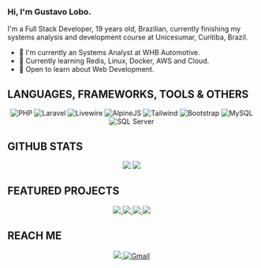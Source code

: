 ### Hi, I'm Gustavo Lobo.

I'm a Full Stack Developer, 19 years old, Brazilian, currently finishing my systems analysis and development course at Unicesumar, Curitiba, Brazil.

- 💎 I'm currently an Systems Analyst at WHB Automotive.
- 🌱 Currently learning Redis, Linux, Docker, AWS and Cloud.
- 💬 Open to learn about Web Development.

## **LANGUAGES, FRAMEWORKS, TOOLS & OTHERS**
<p align="center">
  <img alt="PHP" src="https://img.shields.io/badge/PHP-777BB4?style=for-the-badge&logo=php&logoColor=white"/>
  <img alt="Laravel" src="https://img.shields.io/badge/Laravel-FF2D20?style=for-the-badge&logo=laravel&logoColor=white"/>
  <img alt="Livewire" src="https://img.shields.io/badge/livewire-4e56a6?style=for-the-badge&logo=livewire&logoColor=white"/>
  <img alt="AlpineJS" src="https://img.shields.io/badge/Alpine%20JS-8BC0D0?style=for-the-badge&logo=alpinedotjs&logoColor=black"/>
  <img alt="Tailwind" src="https://img.shields.io/badge/Tailwind_CSS-38B2AC?style=for-the-badge&logo=tailwind-css&logoColor=white"/>
  <img alt="Bootstrap" src="https://img.shields.io/badge/Bootstrap%20-563D7C?style=for-the-badge&logo=bootstrap&logoColor=white"/>
  <img alt="MySQL" src="https://img.shields.io/badge/MySQL-005C84?style=for-the-badge&logo=mysql&logoColor=white">
  <img alt="SQL Server" src="https://img.shields.io/badge/SQL%20Server-CC2927?style=for-the-badge&logo=microsoft%20sql%20server&logoColor=white">
</p>

## **GITHUB STATS**
  <p align = "center">
    <img src='https://github-readme-stats.vercel.app/api?username=lobofoltran&count_private=true&include_all_commits=true&show_icons=true&theme=gotham&hide_border=true&line_height=27'/>
    <img src="https://github-readme-stats.vercel.app/api/top-langs/?username=lobofoltran&show_icons=true&hide=php,html,typescript,css,markdown,python&theme=gotham&line_height=27&hide_border=true">
  </p>

## **FEATURED PROJECTS**

<p align="center">
   <a href="https://github.com/projeto-lgpd/jogo-da-velha-online-laravel" target="__blank">
        <img src="https://github-readme-stats.vercel.app/api/pin/?username=projeto-lgpd&repo=jogo-da-velha-online-laravel&title_color=ffffff&text_color=c9cacc&icon_color=2bbc8a&bg_color=1d1f21&hide_border=true&hide=html"/>
    </a>
   <a href="https://github.com/projeto-lgpd/api-laravel" target="__blank">
        <img src="https://github-readme-stats.vercel.app/api/pin/?username=projeto-lgpd&repo=api-laravel&title_color=ffffff&text_color=c9cacc&icon_color=2bbc8a&bg_color=1d1f21&hide_border=true&hide=html"/>
    </a>
     <a href="https://github.com/projeto-lgpd/dashboard-laravel" target="__blank">
        <img src="https://github-readme-stats.vercel.app/api/pin/?username=projeto-lgpd&repo=dashboard-laravel&title_color=ffffff&text_color=c9cacc&icon_color=2bbc8a&bg_color=1d1f21&hide_border=true&hide=html"/>
    </a>
   <a href="https://github.com/projeto-lgpd/mobile-flutter" target="__blank">
        <img src="https://github-readme-stats.vercel.app/api/pin/?username=projeto-lgpd&repo=mobile-flutter&title_color=ffffff&text_color=c9cacc&icon_color=2bbc8a&bg_color=1d1f21&hide_border=true&hide=html"/>
    </a>
</p>

## **REACH ME**
<p align="center">
  <a href= "https://www.linkedin.com/in/gustavo-lobo" target="__blank"><img src="https://img.shields.io/badge/LinkedIn-0077B5?style=for-the-badge&logo=linkedin&logoColor=white"</a>
  <a href= "mailto:gustavoqe.75@gmail.com" target="__blank"><img alt="Gmail" src="https://img.shields.io/badge/Gmail-D14836?style=for-the-badge&logo=gmail&logoColor=white"/></a>
</p>
